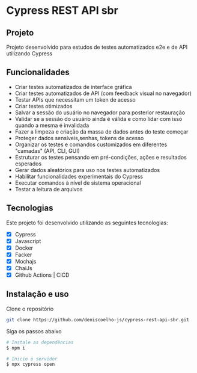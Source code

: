 # Cypress REST API sbr

<!-- <h1 align="center">
    <img alt="Layout Website" src="./cypress/images/cypress.png" width="100%" />
</h1> -->

## Projeto

Projeto desenvolvido para estudos de testes automatizados e2e e de API utilizando Cypress

## Funcionalidades

- Criar testes automatizados de interface gráfica
- Criar testes automatizados de API (com feedback visual no navegador)
- Testar APIs que necessitam um token de acesso
- Criar testes otimizados
- Salvar a sessão do usuário no navegador para posterior restauração
- Validar se a sessão do usuário ainda é válida e como lidar com isso quando a mesma é invalidada
- Fazer a limpeza e criação da massa de dados antes do teste começar
- Proteger dados sensíveis,senhas, tokens de acesso
- Organizar os testes e comandos customizados em diferentes "camadas" (API, CLI, GUI)
- Estruturar os testes pensando em pré-condições, ações e resultados esperados
- Gerar dados aleatórios para uso nos testes automatizados
- Habilitar funcionalidades experimentais do Cypress
- Executar comandos à nível de sistema operacional
- Testar a leitura de arquivos

## Tecnologias

Este projeto foi desenvolvido utilizando as seguintes tecnologias:

- [x] Cypress
- [x] Javascript
- [x] Docker
- [x] Facker
- [x] Mochajs
- [x] ChaiJs
- [x] Github Actions | CICD

## Instalação e uso

Clone o repositório

```bash
git clone https://github.com/deniscoelho-js/cypress-rest-api-sbr.git

```

Siga os passos abaixo

```bash
# Instale as dependências
$ npm i

# Inicie o servidor
$ npx cypress open
```
